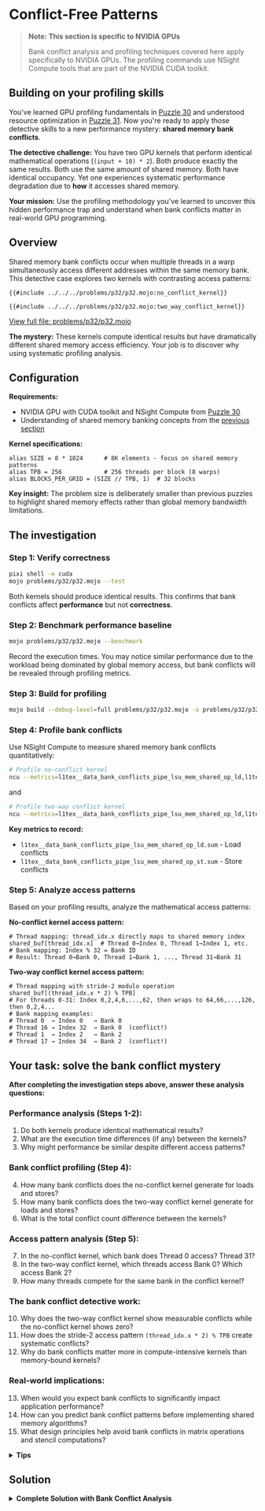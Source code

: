 # Conflict-Free Patterns

> **Note: This section is specific to NVIDIA GPUs**
>
> Bank conflict analysis and profiling techniques covered here apply specifically to NVIDIA GPUs. The profiling commands use NSight Compute tools that are part of the NVIDIA CUDA toolkit.

## Building on your profiling skills

You've learned GPU profiling fundamentals in [Puzzle 30](../puzzle_30/puzzle_30.md) and understood resource optimization in [Puzzle 31](../puzzle_31/puzzle_31.md). Now you're ready to apply those detective skills to a new performance mystery: **shared memory bank conflicts**.

**The detective challenge:** You have two GPU kernels that perform identical mathematical operations (`(input + 10) * 2`). Both produce exactly the same results. Both use the same amount of shared memory. Both have identical occupancy. Yet one experiences systematic performance degradation due to **how** it accesses shared memory.

**Your mission:** Use the profiling methodology you've learned to uncover this hidden performance trap and understand when bank conflicts matter in real-world GPU programming.

## Overview

Shared memory bank conflicts occur when multiple threads in a warp simultaneously access different addresses within the same memory bank. This detective case explores two kernels with contrasting access patterns:

```mojo
{{#include ../../../problems/p32/p32.mojo:no_conflict_kernel}}
```

```mojo
{{#include ../../../problems/p32/p32.mojo:two_way_conflict_kernel}}
```
<a href="{{#include ../_includes/repo_url.md}}/blob/main/problems/p32/p32.mojo" class="filename">View full file: problems/p32/p32.mojo</a>

**The mystery:** These kernels compute identical results but have dramatically different shared memory access efficiency. Your job is to discover why using systematic profiling analysis.

## Configuration

**Requirements:**
- NVIDIA GPU with CUDA toolkit and NSight Compute from [Puzzle 30](../puzzle_30/puzzle_30.md)
- Understanding of shared memory banking concepts from the [previous section](./shared_memory_bank.md)

**Kernel specifications:**
```mojo
alias SIZE = 8 * 1024      # 8K elements - focus on shared memory patterns
alias TPB = 256            # 256 threads per block (8 warps)
alias BLOCKS_PER_GRID = (SIZE // TPB, 1)  # 32 blocks
```

**Key insight:** The problem size is deliberately smaller than previous puzzles to highlight shared memory effects rather than global memory bandwidth limitations.

## The investigation

### Step 1: Verify correctness

```bash
pixi shell -e cuda
mojo problems/p32/p32.mojo --test
```

Both kernels should produce identical results. This confirms that bank conflicts affect **performance** but not **correctness**.

### Step 2: Benchmark performance baseline

```bash
mojo problems/p32/p32.mojo --benchmark
```

Record the execution times. You may notice similar performance due to the workload being dominated by global memory access, but bank conflicts will be revealed through profiling metrics.

### Step 3: Build for profiling

```bash
mojo build --debug-level=full problems/p32/p32.mojo -o problems/p32/p32_profiler
```

### Step 4: Profile bank conflicts

Use NSight Compute to measure shared memory bank conflicts quantitatively:

```bash
# Profile no-conflict kernel
ncu --metrics=l1tex__data_bank_conflicts_pipe_lsu_mem_shared_op_ld,l1tex__data_bank_conflicts_pipe_lsu_mem_shared_op_st problems/p32/p32_profiler --no-conflict

```

and

```bash
# Profile two-way conflict kernel
ncu --metrics=l1tex__data_bank_conflicts_pipe_lsu_mem_shared_op_ld,l1tex__data_bank_conflicts_pipe_lsu_mem_shared_op_st problems/p32/p32_profiler --two-way
```

**Key metrics to record:**
- `l1tex__data_bank_conflicts_pipe_lsu_mem_shared_op_ld.sum` - Load conflicts
- `l1tex__data_bank_conflicts_pipe_lsu_mem_shared_op_st.sum` - Store conflicts

### Step 5: Analyze access patterns

Based on your profiling results, analyze the mathematical access patterns:

**No-conflict kernel access pattern:**
```mojo
# Thread mapping: thread_idx.x directly maps to shared memory index
shared_buf[thread_idx.x]  # Thread 0→Index 0, Thread 1→Index 1, etc.
# Bank mapping: Index % 32 = Bank ID
# Result: Thread 0→Bank 0, Thread 1→Bank 1, ..., Thread 31→Bank 31
```

**Two-way conflict kernel access pattern:**
```mojo
# Thread mapping with stride-2 modulo operation
shared_buf[(thread_idx.x * 2) % TPB]
# For threads 0-31: Index 0,2,4,6,...,62, then wraps to 64,66,...,126, then 0,2,4...
# Bank mapping examples:
# Thread 0  → Index 0   → Bank 0
# Thread 16 → Index 32  → Bank 0  (conflict!)
# Thread 1  → Index 2   → Bank 2
# Thread 17 → Index 34  → Bank 2  (conflict!)
```

## Your task: solve the bank conflict mystery

**After completing the investigation steps above, answer these analysis questions:**

### Performance analysis (Steps 1-2):
1. Do both kernels produce identical mathematical results?
2. What are the execution time differences (if any) between the kernels?
3. Why might performance be similar despite different access patterns?

### Bank conflict profiling (Step 4):
4. How many bank conflicts does the no-conflict kernel generate for loads and stores?
5. How many bank conflicts does the two-way conflict kernel generate for loads and stores?
6. What is the total conflict count difference between the kernels?

### Access pattern analysis (Step 5):
7. In the no-conflict kernel, which bank does Thread 0 access? Thread 31?
8. In the two-way conflict kernel, which threads access Bank 0? Which access Bank 2?
9. How many threads compete for the same bank in the conflict kernel?

### The bank conflict detective work:
10. Why does the two-way conflict kernel show measurable conflicts while the no-conflict kernel shows zero?
11. How does the stride-2 access pattern `(thread_idx.x * 2) % TPB` create systematic conflicts?
12. Why do bank conflicts matter more in compute-intensive kernels than memory-bound kernels?

### Real-world implications:
13. When would you expect bank conflicts to significantly impact application performance?
14. How can you predict bank conflict patterns before implementing shared memory algorithms?
15. What design principles help avoid bank conflicts in matrix operations and stencil computations?

<details>
<summary><strong>Tips</strong></summary>

<div class="solution-tips">

**Bank conflict detective toolkit:**
- **NSight Compute metrics** - Quantify conflicts with precise measurements
- **Access pattern visualization** - Map thread indices to banks systematically
- **Mathematical analysis** - Use modulo arithmetic to predict conflicts
- **Workload characteristics** - Understand when conflicts matter vs when they don't

**Key investigation principles:**
- **Measure systematically:** Use profiling tools rather than guessing about conflicts
- **Visualize access patterns:** Draw thread-to-bank mappings for complex algorithms
- **Consider workload context:** Bank conflicts matter most in compute-intensive shared memory algorithms
- **Think prevention:** Design algorithms with conflict-free access patterns from the start

**Access pattern analysis approach:**
1. **Map threads to indices:** Understand the mathematical address calculation
2. **Calculate bank assignments:** Use the formula `bank_id = (address / 4) % 32`
3. **Identify conflicts:** Look for multiple threads accessing the same bank
4. **Validate with profiling:** Confirm theoretical analysis with NSight Compute measurements

**Common conflict-free patterns:**
- **Sequential access:** `shared[thread_idx.x]` - each thread different bank
- **Broadcast access:** `shared[0]` for all threads - hardware optimization
- **Power-of-2 strides:** Stride-32 often maps cleanly to banking patterns
- **Padded arrays:** Add padding to shift problematic access patterns

</div>
</details>

## Solution

<details class="solution-details">
<summary><strong>Complete Solution with Bank Conflict Analysis</strong></summary>

This bank conflict detective case demonstrates how shared memory access patterns affect GPU performance and reveals the importance of systematic profiling for optimization.

## **Investigation results from profiling**

**Step 1: Correctness Verification**
Both kernels produce identical mathematical results:
```
✅ No-conflict kernel: PASSED
✅ Two-way conflict kernel: PASSED
✅ Both kernels produce identical results
```

**Step 2: Performance Baseline**
Benchmark results show similar execution times:
```
| name             | met (ms)           | iters |
| ---------------- | ------------------ | ----- |
| no_conflict      | 2.1930616745886655 | 547   |
| two_way_conflict | 2.1978922967032966 | 546   |
```

**Key insight:** Performance is nearly identical (~2.19ms vs ~2.20ms) because this workload is **global memory bound** rather than shared memory bound. Bank conflicts become visible through profiling metrics rather than execution time.

## **Bank conflict profiling evidence**

**No-Conflict Kernel (Optimal Access Pattern):**
```
l1tex__data_bank_conflicts_pipe_lsu_mem_shared_op_ld.sum    0
l1tex__data_bank_conflicts_pipe_lsu_mem_shared_op_st.sum    0
```
**Result:** Zero conflicts for both loads and stores - perfect shared memory efficiency.

**Two-Way Conflict Kernel (Problematic Access Pattern):**
```
l1tex__data_bank_conflicts_pipe_lsu_mem_shared_op_ld.sum    256
l1tex__data_bank_conflicts_pipe_lsu_mem_shared_op_st.sum    256
```
**Result:** 256 conflicts each for loads and stores - clear evidence of systematic banking problems.

**Total conflict difference:** 512 conflicts (256 + 256) demonstrate measurable shared memory inefficiency.

## **Access pattern mathematical analysis**

### No-conflict kernel access pattern

**Thread-to-index mapping:**
```mojo
shared_buf[thread_idx.x]
```

**Bank assignment analysis:**
```
Thread 0  → Index 0   → Bank 0 % 32 = 0
Thread 1  → Index 1   → Bank 1 % 32 = 1
Thread 2  → Index 2   → Bank 2 % 32 = 2
...
Thread 31 → Index 31  → Bank 31 % 32 = 31
```

**Result:** Perfect bank distribution - each thread accesses a different bank within each warp, enabling parallel access.

### Two-way conflict kernel access pattern

**Thread-to-index mapping:**
```mojo
shared_buf[(thread_idx.x * 2) % TPB]  # TPB = 256
```

**Bank assignment analysis for first warp (threads 0-31):**
```
Thread 0  → Index (0*2)%256 = 0   → Bank 0
Thread 1  → Index (1*2)%256 = 2   → Bank 2
Thread 2  → Index (2*2)%256 = 4   → Bank 4
...
Thread 16 → Index (16*2)%256 = 32 → Bank 0  ← CONFLICT with Thread 0
Thread 17 → Index (17*2)%256 = 34 → Bank 2  ← CONFLICT with Thread 1
Thread 18 → Index (18*2)%256 = 36 → Bank 4  ← CONFLICT with Thread 2
...
```

**Conflict pattern:** Each bank serves exactly 2 threads, creating systematic 2-way conflicts across all 32 banks.

**Mathematical explanation:** The stride-2 pattern with modulo 256 creates a repeating access pattern where:
- Threads 0-15 access banks 0,2,4,...,30
- Threads 16-31 access the **same banks** 0,2,4,...,30
- Each bank collision requires hardware serialization

## **Why this matters: workload context analysis**

### Memory-bound vs compute-bound implications

**This workload characteristics:**
- **Global memory dominant:** Each thread performs minimal computation relative to memory transfer
- **Shared memory secondary:** Bank conflicts add overhead but don't dominate total execution time
- **Identical performance:** Global memory bandwidth saturation masks shared memory inefficiency

**When bank conflicts matter most:**
1. **Compute-intensive shared memory algorithms** - Matrix multiplication, stencil computations, FFT
2. **Tight computational loops** - Repeated shared memory access within inner loops
3. **High arithmetic intensity** - Significant computation per memory access
4. **Large shared memory working sets** - Algorithms that heavily utilize shared memory caching

### Real-world performance implications

**Applications where bank conflicts significantly impact performance:**

**Matrix Multiplication:**
```mojo
# Problematic: All threads in warp access same column
for k in range(tile_size):
    acc += a_shared[local_row, k] * b_shared[k, local_col]  # b_shared[k, 0] conflicts
```

**Stencil Computations:**
```mojo
# Problematic: Stride access in boundary handling
shared_buf[thread_idx.x * stride]  # Creates systematic conflicts
```

**Parallel Reductions:**
```mojo
# Problematic: Power-of-2 stride patterns
if thread_idx.x < stride:
    shared_buf[thread_idx.x] += shared_buf[thread_idx.x + stride]  # Conflict potential
```

## **Conflict-free design principles**

### Prevention strategies

**1. Sequential access patterns:**
```mojo
shared[thread_idx.x]  # Optimal - each thread different bank
```

**2. Broadcast optimization:**
```mojo
constant = shared[0]  # All threads read same address - hardware optimized
```

**3. Padding techniques:**
```mojo
shared = tb[dtype]().row_major[TPB + 1]().shared().alloc()  # Shift access patterns
```

**4. Access pattern analysis:**
- Calculate bank assignments before implementation
- Use modulo arithmetic: `bank_id = (address_bytes / 4) % 32`
- Visualize thread-to-bank mappings for complex algorithms

### Systematic optimization workflow

**Design Phase:**
1. **Plan access patterns** - Sketch thread-to-memory mappings
2. **Calculate bank assignments** - Use mathematical analysis
3. **Predict conflicts** - Identify problematic access patterns
4. **Design alternatives** - Consider padding, transpose, or algorithm changes

**Implementation Phase:**
1. **Profile systematically** - Use NSight Compute conflict metrics
2. **Measure impact** - Compare conflict counts across implementations
3. **Validate performance** - Ensure optimizations improve end-to-end performance
4. **Document patterns** - Record successful conflict-free algorithms for reuse

## **Key takeaways: from detective work to optimization expertise**

**The Bank Conflict Investigation revealed:**

1. **Measurement trumps intuition** - Profiling tools reveal conflicts invisible to performance timing
2. **Pattern analysis works** - Mathematical prediction accurately matched NSight Compute results
3. **Context matters** - Bank conflicts matter most in compute-intensive shared memory workloads
4. **Prevention beats fixing** - Designing conflict-free patterns easier than retrofitting optimizations

**Universal shared memory optimization principles:**

**When to worry about bank conflicts:**
- **High-computation kernels** using shared memory for data reuse
- **Iterative algorithms** with repeated shared memory access in tight loops
- **Performance-critical code** where every cycle matters
- **Memory-intensive operations** that are compute-bound rather than bandwidth-bound

**When bank conflicts are less critical:**
- **Memory-bound workloads** where global memory dominates performance
- **Simple caching scenarios** with minimal shared memory reuse
- **One-time access patterns** without repeated conflict-prone operations

**Professional development methodology:**
1. **Profile before optimizing** - Measure conflicts quantitatively with NSight Compute
2. **Understand access mathematics** - Use bank assignment formulas to predict problems
3. **Design systematically** - Consider banking in algorithm design, not as afterthought
4. **Validate optimizations** - Confirm that conflict reduction improves actual performance

This detective case demonstrates that **systematic profiling reveals optimization opportunities invisible to performance timing alone** - bank conflicts are a perfect example of where measurement-driven optimization beats guesswork.

</details>
